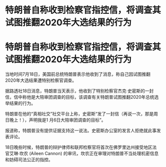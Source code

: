 # 特朗普自称收到检察官指控信，将调查其试图推翻2020年大选结果的行为

# 特朗普自称收到检察官指控信，将调查其试图推翻2020年大选结果的行为

当地时间7月18日，美国前总统特朗普表示他收到了消息，称自己因试图推翻2020年大选结果遭特别检察官调查。

据路透社18日消息，特朗普当天表示，他收到了特别检察官杰克·史密斯的一封信，信中称他是大陪审团调查的目标，该调查有关特朗普试图推翻2020年总统选举结果的行为。

特朗普在他的“真相社交”社交平台上称，史密斯“发了一封信（再说一次，那是周日晚上！），声明我是1 月6日大陪审团调查的目标”。

报道称，特朗普没有提供证据支持这一说法。史密斯办公室的发言人拒绝就此事发表评论。

18日晚些时候，特朗普的辩护律师和联邦检察官将首次在佛罗里达州接受地区法官艾琳·坎农 (Aileen Cannon)
的审讯，坎农正在审理对特朗普不当处理机密信息和妨碍司法公正的指控。

